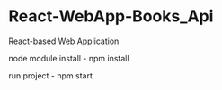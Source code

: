 # React-WebApp-Books_Api
React-based Web Application 

node module install - npm install


run project - npm start
